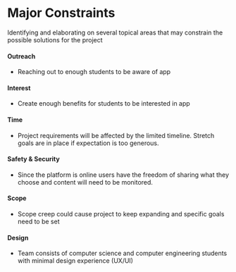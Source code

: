# Major Constraints
Identifying and elaborating on several topical areas that may constrain the possible solutions for the project
#### Outreach
 - Reaching out to enough students to be aware of app
#### Interest
 - Create enough benefits for students to be interested in app
#### Time
 - Project requirements will be affected by the limited timeline. Stretch goals are in place if expectation is too generous.
#### Safety & Security
 - Since the platform is online users have the freedom of sharing what they choose and content will need to be monitored.
#### Scope
 - Scope creep could cause project to keep expanding and specific goals need to be set
#### Design
 - Team consists of computer science and computer engineering students with minimal design experience (UX/UI)